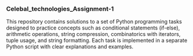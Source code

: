 ### Celebal_technologies_Assignment-1
This repository contains solutions to a set of Python programming tasks designed to practice concepts such as conditional statements (if-else), arithmetic operations, string compression, combinatorics with iterators, tuple usage, and string formatting. Each task is implemented in a separate Python script with clear explanations and examples.
